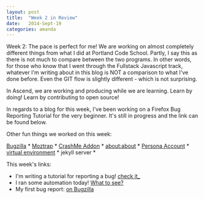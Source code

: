 ```yaml
---
layout: post
title:  "Week 2 in Review"
date:   2014-Sept-19
categories: amanda
---
```


Week 2:  The pace is perfect for me!  We are working on almost completely different things from what I did at Portland Code School.  Partly, I say this as there is not much to compare between the two programs.  In other words, for those who know that I went through the Fullstack Javascript track, whatever I'm writing about in this blog is NOT a comparison to what I've done before.  Even the GIT flow is slightly different - which is not surprising.

In Ascend, we are working and producing while we are learning.  Learn by doing!  Learn by contributing to open source!

In regards to a blog for this week, I've been working on a Firefox Bug Reporting Tutorial for the very beginner.  It's still in progress and the link can be found below.  

Other fun things we worked on this week:

[Bugzilla](https://bugzilla.mozilla.org/) * [Moztrap](https://moztrap.mozilla.org/runtests/) * [CrashMe Addon](https://code.google.com/p/crashme/) * [about:about](about:about) * [Persona Account](https://www.mozilla.org/en-US/persona/) * [virtual environment](http://docs.python-guide.org/en/latest/dev/virtualenvs/) * jekyll server * 

This week's links:

* I'm writing a tutorial for reporting a bug!  [check it_](../_drafts/2014-09-19_Report_a_Bug_Tutorial.md)
* I ran some automation today!  [What to see?](mozmill-crowd.blargon7.com/#/functional/report/2f982f72826307fed840a3b11c3b84a1)
* My first bug report:  [on Bugzilla](https://bugzilla.mozilla.org/show_bug.cgi?id=1068376)


